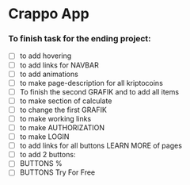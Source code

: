# Crappo App

### To finish task for the ending project:

- [ ] to add hovering
- [ ] to add links for NAVBAR
- [ ] to add animations
- [ ] to make page-description for all kriptocoins
- [ ] To finish the second GRAFIK and to add all items
- [ ] to make section of calculate
- [ ] to change the first GRAFIK
- [ ] to make working links
- [ ] to make AUTHORIZATION
- [ ] to make LOGIN 
- [ ] to add links for all buttons LEARN MORE of pages
- [ ] to add 2 buttons:
- [ ] BUTTONS %
- [ ] BUTTONS Try For Free